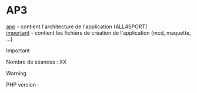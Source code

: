 # AP3

[app](app) - contient l'architecture de l'application (ALL4SPORT)<br>
[important](important) - contient les fichiers de création de l'application (mcd, maquette, ...)

> [!IMPORTANT]
> Nombre de séances : XX

> [!WARNING]
> PHP version : 
